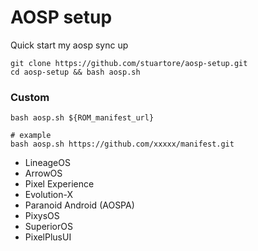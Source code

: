 # AOSP setup
Quick start my aosp sync up
```
git clone https://github.com/stuartore/aosp-setup.git
cd aosp-setup && bash aosp.sh
```

### Custom
```
bash aosp.sh ${ROM_manifest_url}

# example
bash aosp.sh https://github.com/xxxxx/manifest.git
```

+ LineageOS
+ ArrowOS
+ Pixel Experience
+ Evolution-X
+ Paranoid Android (AOSPA)
+ PixysOS
+ SuperiorOS
+ PixelPlusUI
